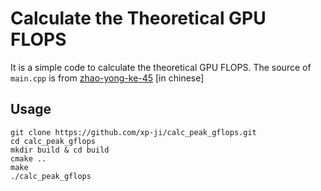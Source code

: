# Calculate the Theoretical GPU FLOPS
It is a simple code to calculate the theoretical GPU FLOPS.
The source of `main.cpp` is from [zhao-yong-ke-45](https://zhuanlan.zhihu.com/p/231302709) [in chinese]

## Usage
```
git clone https://github.com/xp-ji/calc_peak_gflops.git
cd calc_peak_gflops
mkdir build & cd build
cmake ..
make
./calc_peak_gflops
```

